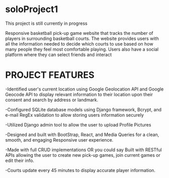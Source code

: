 # soloProject1

This project is still currently in progress

Responsive basketball pick-up game website that  tracks the number of players in surrounding basketball courts. The website provides users with all the information needed to decide which courts to use based on how many people they feel most comfortable playing. Users also have a social platform where they can select friends and interact 


 # PROJECT FEATURES
-Identified user's current location using Google Geolocation API and Google Geocode API to display relevant information to their location upon their consent and search by address or landmark. 

-Configured SQLite database models using Django framework, Bcrypt, and e-mail RegEx validation to allow storing users information securely

-Utilized Django admin tool to allow the user to upload Profile Pictures

-Designed and built with BootStrap, React, and Media Queries for a clean, smooth, and engaging Responsive user experience.

-Made with full CRUD implementations OR you could say Built with RESTful APIs allowing the user to create new pick-up games, join current games or edit their info. 

-Courts update every 45 minutes to display accurate player information.
